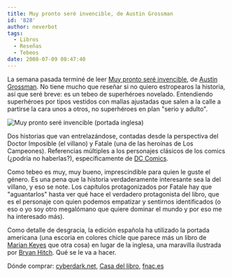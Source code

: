 ```yaml
---
title: Muy pronto seré invencible, de Austin Grossman
id: '828'
author: neverbot
tags:
  - Libros
  - Reseñas
  - Tebeos
date: 2008-07-09 08:47:40
---
```


La semana pasada terminé de leer [Muy pronto seré invencible](http://en.wikipedia.org/wiki/Soon_I_Will_Be_Invincible), de [Austin Grossman](http://en.wikipedia.org/wiki/Austin_Grossman). No tiene mucho que reseñar si no quiero estropearos la historia, así que seré breve: es un tebeo de superhéroes novelado. Entendiendo superhéroes por tipos vestidos con mallas ajustadas que salen a la calle a partirse la cara unos a otros, no superhéroes en plan "serio y adulto".

![Muy pronto seré invencible (portada inglesa)](./soon_i_will_be_invincible_uk_cover.jpg "Muy pronto seré invencible (portada inglesa)")

Dos historias que van entrelazándose, contadas desde la perspectiva del Doctor Imposible (el villano) y Fatale (una de las heroínas de Los Campeones). Referencias múltiples a los personajes clásicos de los comics (¿podría no haberlas?), específicamente de [DC Comics](http://en.wikipedia.org/wiki/DC_Comics).

Como tebeo es muy, muy bueno, imprescindible para quien le guste el género. Es una pena que la historia verdaderamente interesante sea la del villano, y eso se note. Los capítulos protagonizados por Fatale hay que "aguantarlos" hasta ver qué hace el verdadero protagonista del libro, que es el personaje con quien podemos empatizar y sentirnos identificados (o eso o yo soy otro megalómano que quiere dominar el mundo y por eso me ha interesado más).

Como detalle de desgracia, la edición española ha utilizado la portada americana (una escoria en colores chicle que parece más un libro de [Marian Keyes](http://www.mariankeyes.com/books/index.html) que otra cosa) en lugar de la inglesa, una maravilla ilustrada por [Bryan Hitch](http://en.wikipedia.org/wiki/Bryan_Hitch). Qué se le va a hacer.

Dónde comprar: [cyberdark.net](http://tienda.cyberdark.net/muy-pronto-sere-invencible-n12310.html), [Casa del libro](http://www.casadellibro.es/fichas/fichabiblio/0,,2900001240552,00.html?codigo=2900001240552&nombre=MUY%20PRONTO%20SERE%20INVENCIBLE), [fnac.es](http://www.fnac.es/dsp/?servlet=extended.HomeExtendedServlet&Code1=3242961976&Code2=108&prodID=704277)